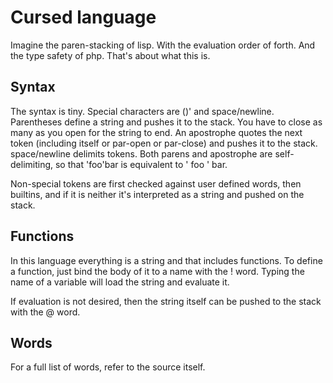 # Cursed language

Imagine the paren-stacking of lisp. With the evaluation order of forth. And the type safety of php. That's about what this is.

## Syntax

The syntax is tiny. Special characters are ()' and space/newline. Parentheses define a string and pushes it to the stack. You have to close as many as you open for the string to end. An apostrophe quotes the next token (including itself or par-open or par-close) and pushes it to the stack. space/newline delimits tokens. Both parens and apostrophe are self-delimiting, so that 'foo'bar is equivalent to ' foo ' bar.

Non-special tokens are first checked against user defined words, then builtins, and if it is neither it's interpreted as a string and pushed on the stack.

## Functions

In this language everything is a string and that includes functions. To define a function, just bind the body of it to a name with the ! word. Typing the name of a variable will load the string and evaluate it.

If evaluation is not desired, then the string itself can be pushed to the stack with the @ word.

## Words

For a full list of words, refer to the source itself.
